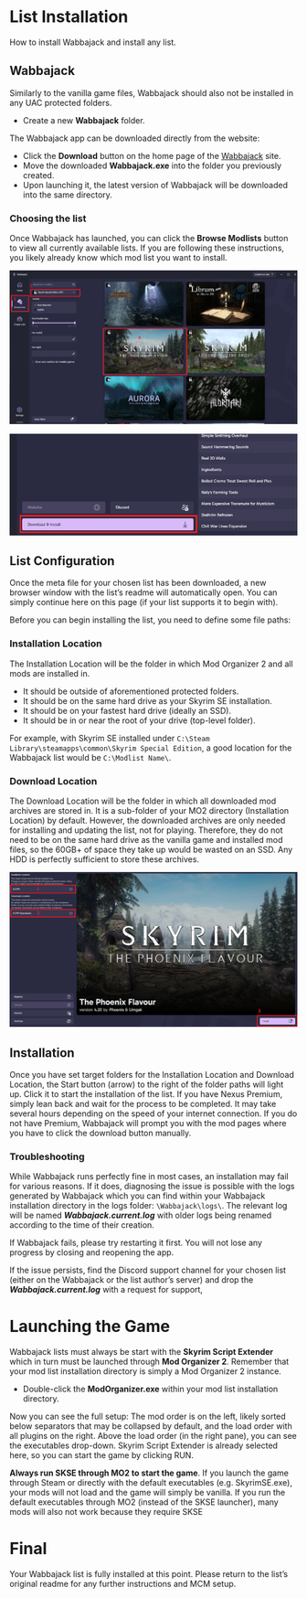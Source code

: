 
# List Installation

How to install Wabbajack and install any list.

## Wabbajack

Similarly to the vanilla game files, Wabbajack should also not be installed in any UAC protected folders.
- Create a new **Wabbajack** folder.

The Wabbajack app can be downloaded directly from the website:
- Click the **Download** button on the home page of the [Wabbajack](https://www.wabbajack.org/#/) site.
- Move the downloaded **Wabbajack.exe** into the folder you previously created.
- Upon launching it, the latest version of Wabbajack will be downloaded into the same directory.

### Choosing the list
Once Wabbajack has launched, you can click the **Browse Modlists** button to view all currently available lists. If you are following these instructions, you likely already know which mod list you want to install.

![Install1](https://github.com/Codygits/TPF-Updates/blob/main/images/Install1.PNG)

![Install2](https://github.com/Codygits/TPF-Updates/blob/main/images/Install2.PNG)

## List Configuration
Once the meta file for your chosen list has been downloaded, a new browser window with the list’s readme will automatically open. You can simply continue here on this page (if your list supports it to begin with).

Before you can begin installing the list, you need to define some file paths:

### Installation Location
The Installation Location will be the folder in which Mod Organizer 2 and all mods are installed in.

- It should be outside of aforementioned protected folders.
- It should be on the same hard drive as your Skyrim SE installation.
- It should be on your fastest hard drive (ideally an SSD).
- It should be in or near the root of your drive (top-level folder).

For example, with Skyrim SE installed under ```C:\Steam Library\steamapps\common\Skyrim Special Edition```, a good location for the Wabbajack list would be ```C:\Modlist Name\```.

### Download Location

The Download Location will be the folder in which all downloaded mod archives are stored in. It is a sub-folder of your MO2 directory (Installation Location) by default. However, the downloaded archives are only needed for installing and updating the list, not for playing. Therefore, they do not need to be on the same hard drive as the vanilla game and installed mod files, so the 60GB+ of space they take up would be wasted on an SSD. Any HDD is perfectly sufficient to store these archives.

![Install3](https://github.com/Codygits/TPF-Updates/blob/main/images/Install3.PNG)

## Installation

Once you have set target folders for the Installation Location and Download Location, the Start button (arrow) to the right of the folder paths will light up. Click it to start the installation of the list. If you have Nexus Premium, simply lean back and wait for the process to be completed. It may take several hours depending on the speed of your internet connection. If you do not have Premium, Wabbajack will prompt you with the mod pages where you have to click the download button manually.

### Troubleshooting 

While Wabbajack runs perfectly fine in most cases, an installation may fail for various reasons. If it does, diagnosing the issue is possible with the logs generated by Wabbajack which you can find within your Wabbajack installation directory in the logs folder: ```\Wabbajack\logs\```. The relevant log will be named ***Wabbajack.current.log*** with older logs being renamed according to the time of their creation.

If Wabbajack fails, please try restarting it first. You will not lose any progress by closing and reopening the app.

If the issue persists, find the Discord support channel for your chosen list (either on the Wabbajack or the list author’s server) and drop the ***Wabbajack.current.log*** with a request for support,

# Launching the Game

Wabbajack lists must always be start with the **Skyrim Script Extender** which in turn must be launched through **Mod Organizer 2**. Remember that your mod list installation directory is simply a Mod Organizer 2 instance.
- Double-click the **ModOrganizer.exe** within your mod list installation directory.

Now you can see the full setup: The mod order is on the left, likely sorted below separators that may be collapsed by default, and the load order with all plugins on the right. Above the load order (in the right pane), you can see the executables drop-down. Skyrim Script Extender is already selected here, so you can start the game by clicking RUN.

**Always run SKSE through MO2 to start the game**. If you launch the game through Steam or directly with the default executables (e.g. SkyrimSE.exe), your mods will not load and the game will simply be vanilla. If you run the default executables through MO2 (instead of the SKSE launcher), many mods will also not work because they require SKSE

# Final

Your Wabbajack list is fully installed at this point. Please return to the list’s original readme for any further instructions and MCM setup.

